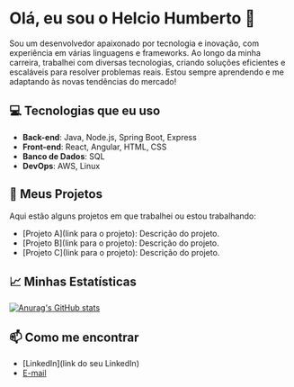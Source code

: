 # Olá, eu sou o Helcio Humberto 👋

Sou um desenvolvedor apaixonado por tecnologia e inovação, com experiência em várias linguagens e frameworks. Ao longo da minha carreira, trabalhei com diversas tecnologias, criando soluções eficientes e escaláveis para resolver problemas reais. Estou sempre aprendendo e me adaptando às novas tendências do mercado!

## 💻 Tecnologias que eu uso

- **Back-end**: Java, Node.js, Spring Boot, Express
- **Front-end**: React, Angular, HTML, CSS
- **Banco de Dados**: SQL
- **DevOps**: AWS, Linux

## 🚀 Meus Projetos

Aqui estão alguns projetos em que trabalhei ou estou trabalhando:

- [Projeto A](link para o projeto): Descrição do projeto.
- [Projeto B](link para o projeto): Descrição do projeto.
- [Projeto C](link para o projeto): Descrição do projeto.

## 📈 Minhas Estatísticas

[![Anurag's GitHub stats](https://github-readme-stats.vercel.app/api?username=helciohumberto&show_icons=true&hide=prs&count_private=true)](https://github.com/helciohumberto)

## 📫 Como me encontrar

- [LinkedIn](link do seu LinkedIn)
- [E-mail](mailto:seuemail@example.com)
